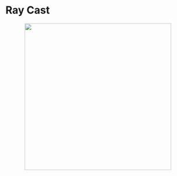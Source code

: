 <!--
title: Ray Cast
description: How to perform ray casting with 2D physics
image: https://storage.googleapis.com/atta-images/docs/tutorial/physics-2d/ray-cast/ray-cast.gif
-->
# Ray Cast

<div align="center">
  <img src="https://storage.googleapis.com/atta-images/docs/tutorial/physics-2d/ray-cast/ray-cast.gif" height="400">
</div>
